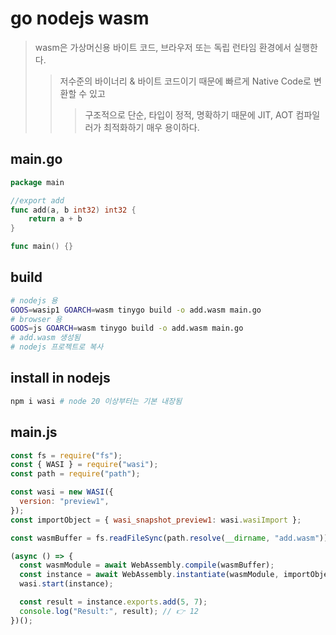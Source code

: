 # go nodejs wasm

> wasm은 가상머신용 바이트 코드, 브라우저 또는 독립 런타임 환경에서 실행한다.
>
> > 저수준의 바이너리 & 바이트 코드이기 때문에 빠르게 Native Code로 변환할 수 있고
> >
> > > 구조적으로 단순, 타입이 정적, 명확하기 때문에 JIT, AOT 컴파일러가 최적화하기 매우 용이하다.

## main.go

```go
package main

//export add
func add(a, b int32) int32 {
	return a + b
}

func main() {}
```

## build

```sh
# nodejs 용
GOOS=wasip1 GOARCH=wasm tinygo build -o add.wasm main.go
# browser 용
GOOS=js GOARCH=wasm tinygo build -o add.wasm main.go
# add.wasm 생성됨
# nodejs 프로젝트로 복사
```

## install in nodejs

```sh
npm i wasi # node 20 이상부터는 기본 내장됨
```

## main.js

```js
const fs = require("fs");
const { WASI } = require("wasi");
const path = require("path");

const wasi = new WASI({
  version: "preview1",
});
const importObject = { wasi_snapshot_preview1: wasi.wasiImport };

const wasmBuffer = fs.readFileSync(path.resolve(__dirname, "add.wasm"));

(async () => {
  const wasmModule = await WebAssembly.compile(wasmBuffer);
  const instance = await WebAssembly.instantiate(wasmModule, importObject);
  wasi.start(instance);

  const result = instance.exports.add(5, 7);
  console.log("Result:", result); // 👉 12
})();
```
